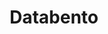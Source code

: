 ---
layout: startup_page
title: "Databento"
id: "databento.com"
permalink: "/databentodatabento.com04202025/"
website: "https://www.databento.com"
funding_round: "Series A"
funding_amount: "$10M"
investors: "Belvedere Trading, Clear Street, Lightscape Partners, several prominent asset management firms"
about: "Databento simplifies and accelerates access to institutional-grade financial data. Its APIs and no-code platform provide instant access to petabytes of market data with usage-based pricing. The company offers real-time and historical data in various formats, directly from the source, emphasizing low latency and high fidelity."
markets: "Fintech, Market data, Algorithmic trading"
hq: "Salt Lake City, Utah, United States"
founded_year: "2019"
linkedin: "https://www.linkedin.com/company/databento"
twitter: "https://twitter.com/databentohq"
instagram: ""
facebook: "https://www.facebook.com/databento"
crunchbase: "https://www.crunchbase.com/organization/databento"
pitchbook: "https://pitchbook.com/profiles/company/267790-96"

# SEO Optimization
meta_title: "Databento - Series A Funding ($10M)"
meta_description: "Databento, Databento simplifies and accelerates access to institutional-grade financial data. Its APIs and no-code platform provide instant access to petabytes o..."
meta_keywords: "Databento, Fintech, Market data, Algorithmic trading, Series A funding"
canonical_url: "https://pkprojectstartups.github.io/projectstartups.com/databentodatabento.com04202025/"
---